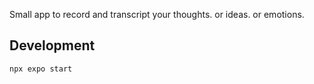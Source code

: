 Small app to record and transcript your thoughts. or ideas. or emotions.


## Development
`npx expo start`
